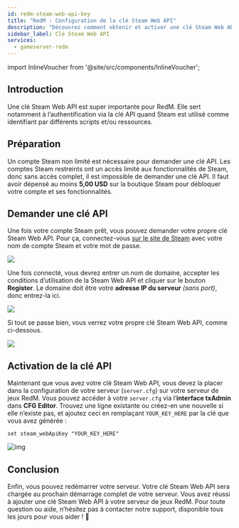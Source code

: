 ```yaml
---
id: redm-steam-web-api-key
title: "RedM : Configuration de la clé Steam Web API"
description: "Découvrez comment obtenir et activer une clé Steam Web API pour RedM afin d’activer l’authentification et améliorer la configuration de votre serveur → En savoir plus maintenant"
sidebar_label: Clé Steam Web API
services:
  - gameserver-redm
---
```


import InlineVoucher from '@site/src/components/InlineVoucher';

## Introduction

Une clé Steam Web API est super importante pour RedM. Elle sert notamment à l’authentification via la clé API quand Steam est utilisé comme identifiant par différents scripts et/ou ressources.

<InlineVoucher />

## Préparation

Un compte Steam non limité est nécessaire pour demander une clé API. Les comptes Steam restreints ont un accès limité aux fonctionnalités de Steam, donc sans accès complet, il est impossible de demander une clé API. Il faut avoir dépensé au moins **5,00 USD** sur la boutique Steam pour débloquer votre compte et ses fonctionnalités.

## Demander une clé API

Une fois votre compte Steam prêt, vous pouvez demander votre propre clé Steam Web API. Pour ça, connectez-vous [sur le site de Steam](https://steamcommunity.com/dev/apikey) avec votre nom de compte Steam et votre mot de passe.

![](https://github.com/zaphosting/docs/assets/42719082/56be5337-a458-425b-86b0-e0c5fa94abab)

Une fois connecté, vous devrez entrer un nom de domaine, accepter les conditions d’utilisation de la Steam Web API et cliquer sur le bouton **Register**. Le domaine doit être votre **adresse IP du serveur** *(sans port)*, donc entrez-la ici.

![](https://github.com/zaphosting/docs/assets/42719082/334e89a9-0eef-4ea5-b100-5a1e4b8cdc31)

Si tout se passe bien, vous verrez votre propre clé Steam Web API, comme ci-dessous.

![](https://github.com/zaphosting/docs/assets/42719082/a99f463b-93ae-408b-b038-29e366b30256)

## Activation de la clé API

Maintenant que vous avez votre clé Steam Web API, vous devez la placer dans la configuration de votre serveur (`server.cfg`) sur votre serveur de jeux RedM. Vous pouvez accéder à votre `server.cfg` via l’**interface txAdmin** dans **CFG Editor**. Trouvez une ligne existante ou créez-en une nouvelle si elle n’existe pas, et ajoutez ceci en remplaçant `YOUR_KEY_HERE` par la clé que vous avez générée : 

```
set steam_webApiKey "YOUR_KEY_HERE"
```

![img](https://screensaver01.zap-hosting.com/index.php/s/Rw48iY5FGCfP5s9/preview)



## Conclusion

Enfin, vous pouvez redémarrer votre serveur. Votre clé Steam Web API sera chargée au prochain démarrage complet de votre serveur. Vous avez réussi à ajouter une clé Steam Web API à votre serveur de jeux RedM. Pour toute question ou aide, n’hésitez pas à contacter notre support, disponible tous les jours pour vous aider ! 🙂

<InlineVoucher />